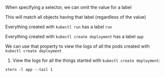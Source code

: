 

When specifying a selector, we can omit the value for a label

This will match all objects having that label (regardless of the value)

Everything created with `kubectl run` has a label `run`

Everything created with `kubectl create deployment` has a label `app`

We can use that property to view the logs of all the pods created with `kubectl create deployment`


1. View the logs for all the things started with `kubectl create deployment`:

```execute
stern -l app --tail 1
```

